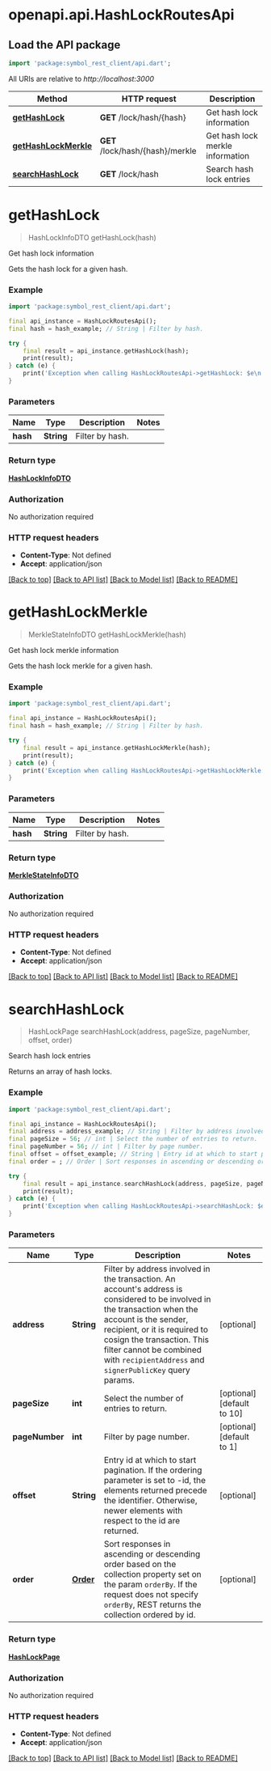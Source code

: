 # openapi.api.HashLockRoutesApi

## Load the API package
```dart
import 'package:symbol_rest_client/api.dart';
```

All URIs are relative to *http://localhost:3000*

Method | HTTP request | Description
------------- | ------------- | -------------
[**getHashLock**](HashLockRoutesApi.md#gethashlock) | **GET** /lock/hash/{hash} | Get hash lock information
[**getHashLockMerkle**](HashLockRoutesApi.md#gethashlockmerkle) | **GET** /lock/hash/{hash}/merkle | Get hash lock merkle information
[**searchHashLock**](HashLockRoutesApi.md#searchhashlock) | **GET** /lock/hash | Search hash lock entries


# **getHashLock**
> HashLockInfoDTO getHashLock(hash)

Get hash lock information

Gets the hash lock for a given hash.

### Example
```dart
import 'package:symbol_rest_client/api.dart';

final api_instance = HashLockRoutesApi();
final hash = hash_example; // String | Filter by hash.

try {
    final result = api_instance.getHashLock(hash);
    print(result);
} catch (e) {
    print('Exception when calling HashLockRoutesApi->getHashLock: $e\n');
}
```

### Parameters

Name | Type | Description  | Notes
------------- | ------------- | ------------- | -------------
 **hash** | **String**| Filter by hash. | 

### Return type

[**HashLockInfoDTO**](HashLockInfoDTO.md)

### Authorization

No authorization required

### HTTP request headers

 - **Content-Type**: Not defined
 - **Accept**: application/json

[[Back to top]](#) [[Back to API list]](../README.md#documentation-for-api-endpoints) [[Back to Model list]](../README.md#documentation-for-models) [[Back to README]](../README.md)

# **getHashLockMerkle**
> MerkleStateInfoDTO getHashLockMerkle(hash)

Get hash lock merkle information

Gets the hash lock merkle for a given hash.

### Example
```dart
import 'package:symbol_rest_client/api.dart';

final api_instance = HashLockRoutesApi();
final hash = hash_example; // String | Filter by hash.

try {
    final result = api_instance.getHashLockMerkle(hash);
    print(result);
} catch (e) {
    print('Exception when calling HashLockRoutesApi->getHashLockMerkle: $e\n');
}
```

### Parameters

Name | Type | Description  | Notes
------------- | ------------- | ------------- | -------------
 **hash** | **String**| Filter by hash. | 

### Return type

[**MerkleStateInfoDTO**](MerkleStateInfoDTO.md)

### Authorization

No authorization required

### HTTP request headers

 - **Content-Type**: Not defined
 - **Accept**: application/json

[[Back to top]](#) [[Back to API list]](../README.md#documentation-for-api-endpoints) [[Back to Model list]](../README.md#documentation-for-models) [[Back to README]](../README.md)

# **searchHashLock**
> HashLockPage searchHashLock(address, pageSize, pageNumber, offset, order)

Search hash lock entries

Returns an array of hash locks.

### Example
```dart
import 'package:symbol_rest_client/api.dart';

final api_instance = HashLockRoutesApi();
final address = address_example; // String | Filter by address involved in the transaction. An account's address is considered to be involved in the transaction when the account is the sender, recipient, or it is required to cosign the transaction. This filter cannot be combined with ``recipientAddress`` and ``signerPublicKey`` query params. 
final pageSize = 56; // int | Select the number of entries to return.
final pageNumber = 56; // int | Filter by page number.
final offset = offset_example; // String | Entry id at which to start pagination. If the ordering parameter is set to -id, the elements returned precede the identifier. Otherwise, newer elements with respect to the id are returned. 
final order = ; // Order | Sort responses in ascending or descending order based on the collection property set on the param ``orderBy``. If the request does not specify ``orderBy``, REST returns the collection ordered by id. 

try {
    final result = api_instance.searchHashLock(address, pageSize, pageNumber, offset, order);
    print(result);
} catch (e) {
    print('Exception when calling HashLockRoutesApi->searchHashLock: $e\n');
}
```

### Parameters

Name | Type | Description  | Notes
------------- | ------------- | ------------- | -------------
 **address** | **String**| Filter by address involved in the transaction. An account's address is considered to be involved in the transaction when the account is the sender, recipient, or it is required to cosign the transaction. This filter cannot be combined with ``recipientAddress`` and ``signerPublicKey`` query params.  | [optional] 
 **pageSize** | **int**| Select the number of entries to return. | [optional] [default to 10]
 **pageNumber** | **int**| Filter by page number. | [optional] [default to 1]
 **offset** | **String**| Entry id at which to start pagination. If the ordering parameter is set to -id, the elements returned precede the identifier. Otherwise, newer elements with respect to the id are returned.  | [optional] 
 **order** | [**Order**](.md)| Sort responses in ascending or descending order based on the collection property set on the param ``orderBy``. If the request does not specify ``orderBy``, REST returns the collection ordered by id.  | [optional] 

### Return type

[**HashLockPage**](HashLockPage.md)

### Authorization

No authorization required

### HTTP request headers

 - **Content-Type**: Not defined
 - **Accept**: application/json

[[Back to top]](#) [[Back to API list]](../README.md#documentation-for-api-endpoints) [[Back to Model list]](../README.md#documentation-for-models) [[Back to README]](../README.md)

